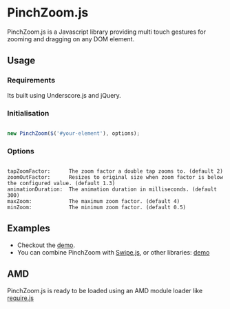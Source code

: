 # PinchZoom.js

PinchZoom.js is a Javascript library providing multi touch gestures for zooming and dragging on any DOM element.

## Usage

### Requirements
Its built using Underscore.js and jQuery.

### Initialisation

```Javascript

new PinchZoom($('#your-element'), options);

```

### Options

```Text

tapZoomFactor:      The zoom factor a double tap zooms to. (default 2)
zoomOutFactor:      Resizes to original size when zoom factor is below the configured value. (default 1.3)
animationDuration:  The animation duration in milliseconds. (default 300)
maxZoom:            The maximum zoom factor. (default 4)
minZoom:            The minimum zoom factor. (default 0.5)

```

## Examples

- Checkout the [demo](demo/pinchzoom.html "PinchZoom demo").
- You can combine PinchZoom with [Swipe.js](http://swipejs.com/), or other libraries: [demo](demo/swipe.html "PinchZoom/Swipe.js demo")



## AMD

PinchZoom.js is ready to be loaded using an AMD module loader like [require.js](http://requirejs.org/ "require.js")
